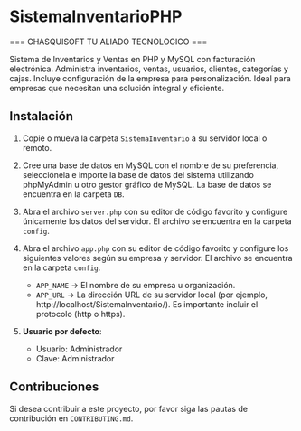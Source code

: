 # SistemaInventarioPHP

=== CHASQUISOFT TU ALIADO TECNOLOGICO ===

Sistema de Inventarios y Ventas en PHP y MySQL con facturación electrónica. Administra inventarios, ventas, usuarios, clientes, categorías y cajas. Incluye configuración de la empresa para personalización. Ideal para empresas que necesitan una solución integral y eficiente.

## Instalación

1. Copie o mueva la carpeta `SistemaInventario` a su servidor local o remoto.

2. Cree una base de datos en MySQL con el nombre de su preferencia, selecciónela e importe la base de datos del sistema utilizando phpMyAdmin u otro gestor gráfico de MySQL. La base de datos se encuentra en la carpeta `DB`.

3. Abra el archivo `server.php` con su editor de código favorito y configure únicamente los datos del servidor. El archivo se encuentra en la carpeta `config`.

4. Abra el archivo `app.php` con su editor de código favorito y configure los siguientes valores según su empresa y servidor. El archivo se encuentra en la carpeta `config`.

   - `APP_NAME` -> El nombre de su empresa u organización.
   - `APP_URL` -> La dirección URL de su servidor local (por ejemplo, http://localhost/SistemaInventario/). Es importante incluir el protocolo (http o https).

5. **Usuario por defecto**: 
   - Usuario: Administrador
   - Clave: Administrador

## Contribuciones

Si desea contribuir a este proyecto, por favor siga las pautas de contribución en `CONTRIBUTING.md`.

